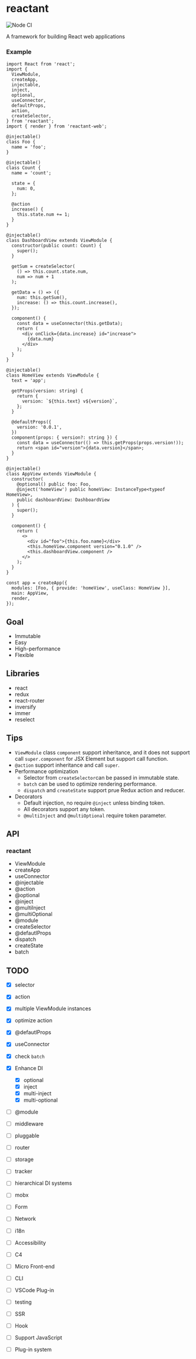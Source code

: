# reactant

![Node CI](https://github.com/unadlib/reactant/workflows/Node%20CI/badge.svg)

A framework for building React web applications

### Example

```tsx
import React from 'react';
import {
  ViewModule,
  createApp,
  injectable,
  inject,
  optional,
  useConnector,
  defaultProps,
  action,
  createSelector,
} from 'reactant';
import { render } from 'reactant-web';

@injectable()
class Foo {
  name = 'foo';
}

@injectable()
class Count {
  name = 'count';

  state = {
    num: 0,
  };

  @action
  increase() {
    this.state.num += 1;
  }
}

@injectable()
class DashboardView extends ViewModule {
  constructor(public count: Count) {
    super();
  }

  getSum = createSelector(
    () => this.count.state.num,
    num => num + 1
  );

  getData = () => ({
    num: this.getSum(),
    increase: () => this.count.increase(),
  });

  component() {
    const data = useConnector(this.getData);
    return (
      <div onClick={data.increase} id="increase">
        {data.num}
      </div>
    );
  }
}

@injectable()
class HomeView extends ViewModule {
  text = 'app';

  getProps(version: string) {
    return {
      version: `${this.text} v${version}`,
    };
  }

  @defaultProps({
    version: '0.0.1',
  })
  component(props: { version?: string }) {
    const data = useConnector(() => this.getProps(props.version!));
    return <span id="version">{data.version}</span>;
  }
}

@injectable()
class AppView extends ViewModule {
  constructor(
    @optional() public foo: Foo,
    @inject('homeView') public homeView: InstanceType<typeof HomeView>,
    public dashboardView: DashboardView
  ) {
    super();
  }

  component() {
    return (
      <>
        <div id="foo">{this.foo.name}</div>
        <this.homeView.component version="0.1.0" />
        <this.dashboardView.component />
      </>
    );
  }
}

const app = createApp({
  modules: [Foo, { provide: 'homeView', useClass: HomeView }],
  main: AppView,
  render,
});
```

## Goal

- Immutable
- Easy
- High-performance
- Flexible

## Libraries

- react
- redux
- react-router
- inversify
- immer
- reselect

## Tips

- `ViewModule` class `component` support inheritance, and it does not support call `super.component` for JSX Element but support call function.
- `@action` support inheritance and call `super`.
- Performance optimization
  - Selector from `createSelector`can be passed in immutable state.
  - `batch` can be used to optimize rendering performance.
  - `dispatch` and `createState` support prue Redux action and reducer.
- Decorators
  - Default injection, no require `@inject` unless binding token.
  - All decorators support any token.
  - `@multiInject` and `@multiOptional` require token parameter.

## API

### reactant

- ViewModule
- createApp
- useConnector
- @injectable
- @action
- @optional
- @inject
- @multiInject
- @multiOptional
- @module
- createSelector
- @defautlProps
- dispatch
- createState
- batch

## TODO

- [x] selector
- [x] action
- [x] multiple ViewModule instances
- [x] optimize action
- [x] @defautlProps
- [x] useConnector
- [x] check `batch`
- [x] Enhance DI
  - [x] optional
  - [x] inject
  - [x] multi-inject
  - [x] multi-optional
- [ ] @module
- [ ] middleware
- [ ] pluggable
- [ ] router
- [ ] storage

- [ ] tracker
- [ ] hierarchical DI systems
- [ ] mobx
- [ ] Form
- [ ] Network
- [ ] i18n
- [ ] Accessibility
- [ ] C4
- [ ] Micro Front-end
- [ ] CLI
- [ ] VSCode Plug-in
- [ ] testing
- [ ] SSR
- [ ] Hook
- [ ] Support JavaScript
- [ ] Plug-in system
